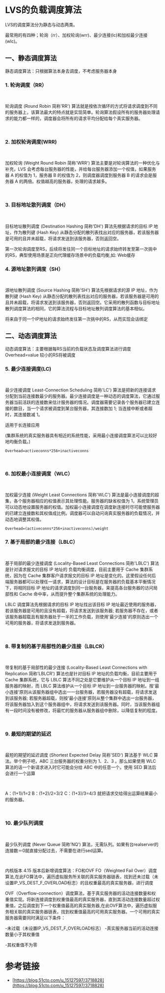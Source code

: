 # LVS的负载调度算法

LVS的调度算法分为静态与动态两类。

最常用的有四种；轮询（rr）、加权轮询(wrr)、最少连接(lc)和加权最少连接(wlc)。

## 一、静态调度算法

静态调度算法：只根据算法本身去调度，不考虑服务器本身

### 1. 轮询调度（RR）
 

轮询调度 (Round Robin 简称'RR') 算法就是按依次循环的方式将请求调度到不同的服务器上，该算法最大的特点就是实现简单。轮询算法假设所有的服务器处理请求的能力都一样的，调度器会将所有的请求平均分配给每个真实服务器。

 

### 2. 加权轮询调度(WRR)
 

加权轮询 (Weight Round Robin 简称'WRR') 算法主要是对轮询算法的一种优化与补充，LVS 会考虑每台服务器的性能，并给每台服务器添加一个权值，如果服务器 A 的权值为 1，服务器 B 的权值为 2，则调度器调度到服务器 B 的请求会是服务器 A 的两倍。权值越高的服务器，处理的请求越多。

 

### 3. 目标地址散列调度（DH）
 

目标地址散列调度 (Destination Hashing 简称'DH') 算法先根据请求的目标 IP 地址，作为散列键 (Hash Key) 从静态分配的散列表找出对应的服务器，若该服务器是可用的且并未超载，将请求发送到该服务器，否则返回空。

第一次轮询调度至RS，后续将发往同一个目标地址的请求始终转发至第一次挑中的RS，典型使用场景是正向代理缓存场景中的负载均衡,如: Web缓存

### 4. 源地址散列调度（SH）
 

源地址散列调度 (Source Hashing 简称'SH') 算法先根据请求的源 IP 地址，作为散列键 (Hash Key) 从静态分配的散列表找出对应的服务器，若该服务器是可用的且并未超载，将请求发送到该服务器，否则返回空。它采用的散列函数与目标地址散列调度算法的相同，它的算法流程与目标地址散列调度算法的基本相似。

将来自于同一个IP地址的请求始终发往第一次挑中的RS，从而实现会话绑定

## 二、动态调度算法

动态调度算法：主要根据每RS当前的负载状态及调度算法进行调度Overhead=value 较小的RS将被调度

### 5. 最少连接调度(LC)
 

最少连接调度 Least-Connection Scheduling 简称'LC') 算法是把新的连接请求分配到当前连接数最少的服务器。最少连接调度是一种动态的调度算法，它通过服务器当前活跃的连接数来估计服务器的情况。调度器需要记录各个服务器已建立连接的数目，当一个请求被调度到某台服务器，其连接数加 1; 当连接中断或者超时，其连接数减 1。

适用于长连接应用

(集群系统的真实服务器具有相近的系统性能，采用最小连接调度算法可以比较好地均衡负载。)
```
Overhead=activeconns*256+inactiveconns
```
 

### 6. 加权最小连接调度（WLC）
 

加权最少连接 (Weight Least Connections 简称'WLC') 算法是最小连接调度的超集，各个服务器相应的权值表示其处理性能。服务器的缺省权值为 1，系统管理员可以动态地设置服务器的权值。加权最小连接调度在调度新连接时尽可能使服务器的已建立连接数和其权值成比例。调度器可以自动问询真实服务器的负载情况，并动态地调整其权值。
```
Overhead=(activeconns*256+inactiveconns)/weight
```

### 7. 基于局部的最少连接（LBLC）
 

基于局部的最少连接调度 (Locality-Based Least Connections 简称'LBLC') 算法是针对请求报文的目标 IP 地址的 负载均衡调度，目前主要用于 Cache 集群系统，因为在 Cache 集群客户请求报文的目标 IP 地址是变化的。这里假设任何后端服务器都可以处理任一请求，算法的设计目标是在服务器的负载基本平衡情况下，将相同目标 IP 地址的请求调度到同一台服务器，来提高各台服务器的访问局部性和 Cache 命中率，从而提升整个集群系统的处理能力。

LBLC 调度算法先根据请求的目标 IP 地址找出该目标 IP 地址最近使用的服务器，若该服务器是可用的且没有超载，将请求发送到该服务器; 若服务器不存在，或者该服务器超载且有服务器处于一半的工作负载，则使用'最少连接'的原则选出一个可用的服务器，将请求发送到服务器。

 

### 8. 带复制的基于局部性的最少连接（LBLCR）
 

带复制的基于局部性的最少连接 (Locality-Based Least Connections with Replication 简称'LBLCR') 算法也是针对目标 IP 地址的负载均衡，目前主要用于 Cache 集群系统，它与 LBLC 算法不同之处是它要维护从一个目标 IP 地址到一组服务器的映射，而 LBLC 算法维护从一个目标 IP 地址到一台服务器的映射。按'最小连接'原则从该服务器组中选出一一台服务器，若服务器没有超载，将请求发送到该服务器; 若服务器超载，则按'最小连接'原则从整个集群中选出一台服务器，将该服务器加入到这个服务器组中，将请求发送到该服务器。同时，当该服务器组有一段时间没有被修改，将最忙的服务器从服务器组中删除，以降低复制的程度。

 

### 9. 最短的期望的延迟
 

最短的期望的延迟调度 (Shortest Expected Delay 简称'SED') 算法基于 WLC 算法。举个例子吧，ABC 三台服务器的权重分别为 1、2、3 。那么如果使用 WLC 算法的话一个新请求进入时它可能会分给 ABC 中的任意一个。使用 SED 算法后会进行一个运算

 

A：(1+1)/1=2 B：(1+2)/2=3/2 C：(1+3)/3=4/3 就把请求交给得出运算结果最小的服务器。

 

### 10. 最少队列调度
 

最少队列调度 (Never Queue 简称'NQ') 算法，无需队列。如果有台realserver的连接数＝0就直接分配过去，不需要在进行sed运算。

 

内核版本 4.15 版本后新增调度算法：FO和OVF
FO（Weighted Fail Over）调度算法,在此FO算法中，遍历虚拟服务所关联的真实服务器链表，找到还未过载（未设置IP_VS_DEST_F_OVERLOAD标志）的且权重最高的真实服务器，进行调度

OVF（Overflow-connection）调度算法，基于真实服务器的活动连接数量和权重值实现。将新连接调度到权重值最高的真实服务器，直到其活动连接数量超过权重值，之后调度到下一个权重值最高的真实服务器,在此OVF算法中，遍历虚拟服务相关联的真实服务器链表，找到权重值最高的可用真实服务器。一个可用的真实服务器需要同时满足以下条件：

-未过载（未设置IP_VS_DEST_F_OVERLOAD标志） -真实服务器当前的活动连接数量小于其权重值

-其权重值不为零

# 参考链接

- [https://blog.51cto.com/u_15127597/3718828](https://blog.51cto.com/u_15127597/3718828)
